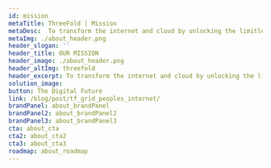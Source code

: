 ```yaml
---
id: mission
metaTitle: ThreeFold | Mission
metaDesc:  To transform the internet and cloud by unlocking the limitless potential of peer-to-peer infrastructures and creating borderless opportunities for humanity.
metaImg: ./about_header.png
header_slogan: '' 
header_title: OUR MISSION
header_image: ./about_header.png
header_altImg: threefold
header_excerpt: To transform the internet and cloud by unlocking the limitless potential of peer-to-peer infrastructures and creating borderless opportunities for humanity.
solution_image: 
button: The Digital Future
link: /blog/post/tf_grid_peoples_internet/
brandPanel: about_brandPanel
brandPanel2: about_brandPanel2
brandPanel3: about_brandPanel3
cta: about_cta
cta2: about_cta2
cta3: about_cta3
roadmap: about_roadmap
---
```

